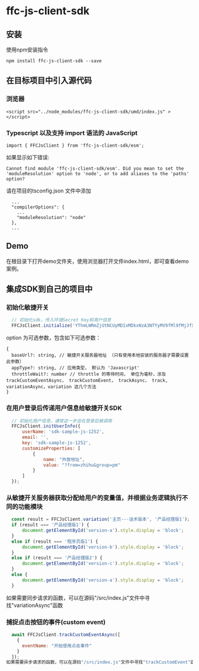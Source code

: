 # ffc-js-client-sdk

## 安装

使用npm安装指令
  ```
  npm install ffc-js-client-sdk --save
  ```
## 在目标项目中引入源代码

### 浏览器 
```
<script src="../node_modules/ffc-js-client-sdk/umd/index.js" ></script>
```

### Typescript 以及支持 import 语法的 JavaScript 

```
import { FFCJsClient } from 'ffc-js-client-sdk/esm';
```
如果显示如下错误:
```
Cannot find module 'ffc-js-client-sdk/esm'. Did you mean to set the 'moduleResolution' option to 'node', or to add aliases to the 'paths' option?
```
请在项目的tsconfig.json 文件中添加
```
  ...
  "compilerOptions": {
    ...
    "moduleResolution": "node"
  },
  ...
```

## Demo

在根目录下打开demo文件夹，使用浏览器打开文件index.html，即可查看demo案例。


## 集成SDK到自己的项目中

### 初始化敏捷开关

```javascript
  // 初始化sdk，传入环境Secret Key和用户信息
  FFCJsClient.initialize('YThmLWRmZjUtNCUyMDIxMDkxNzA3NTYyMV9fMl9fMjJfXzExNl9fZGVmYXVsdF82NTM3Mg==', [option]);
```
option 为可选参数，包含如下可选参数：
```
{
  baseUrl?: string, // 敏捷开关服务器地址 （只有使用本地安装的服务器才需要设置此参数）
  appType?: string, // 应用类型， 默认为 'Javascript'
  throttleWait?: number // throttle 的等待时间， 单位为毫秒，涉及 trackCustomEventAsync， trackCustomEvent， trackAsync， track, variationAsync，variation 这几个方法
}
```

### 在用户登录后传递用户信息给敏捷开关SDK
```javascript
  // 初始化用户信息，通常这一步会在登录后被调用
  FFCJsClient.initUserInfo({
      userName: 'sdk-sample-js-1252',
      email: '',
      key: 'sdk-sample-js-1252',
      customizeProperties: [
          {
              name: "外放地址",
              value: "?from=zhihu&group=pm"
          }
      ]
  });
```
### 从敏捷开关服务器获取分配给用户的变量值，并根据业务逻辑执行不同的功能模块
```javascript
  const result = FFCJsClient.variation('主页---话术版本', '产品经理版1');
  if (result === '产品经理版1') {
      document.getElementById('version-a').style.display = 'block';
  }
  else if (result === '程序员版1') {
      document.getElementById('version-b').style.display = 'block';
  }
  else if (result === '产品经理版2') {
      document.getElementById('version-c').style.display = 'block';
  }
  else {
      document.getElementById('version-a').style.display = 'block';
  }
```
如果需要同步请求的函数，可以在源码"/src/index.js"文件中寻找"variationAsync"函数

### 捕捉点击按钮的事件(custom event)
```javascript
  await FFCJsClient.trackCustomEventAsync([
    {
      eventName: "开始使用点击事件"
    }
  ]);
如果需要异步请求的函数，可以在源码"/src/index.js"文件中寻找"trackCustomEvent"函数
```

